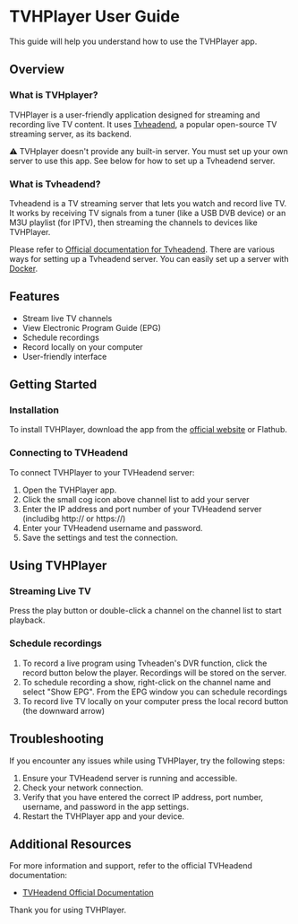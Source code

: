 # TVHPlayer User Guide

This guide will help you understand how to use the TVHPlayer app.

## Overview

### What is TVHplayer?
TVHPlayer is a user-friendly application designed for streaming and recording live TV content. It uses [Tvheadend](https://tvheadend.org/), a popular open-source TV streaming server, as its backend.

:warning: TVHplayer doesn't provide any built-in server. You must set up your own server to use this app. See below for how to set up a Tvheadend server. 

### What is Tvheadend?
Tvheadend is a TV streaming server that lets you watch and record live TV. It works by receiving TV signals from a tuner (like a USB DVB device) or an M3U playlist (for IPTV), then streaming the channels to devices like TVHPlayer.

Please refer to [Official documentation for Tvheadend](https://docs.tvheadend.org/documentation).
There are various ways for setting up a Tvheadend server. 
You can easily set up a server with [Docker](https://hub.docker.com/r/linuxserver/tvheadend).


## Features

- Stream live TV channels
- View Electronic Program Guide (EPG)
- Schedule recordings
- Record locally on your computer
- User-friendly interface


## Getting Started

### Installation

To install TVHPlayer, download the app from the [official website](https://github.com/mfat/tvhplayer) or Flathub.

### Connecting to TVHeadend

To connect TVHPlayer to your TVHeadend server:

1. Open the TVHPlayer app.
2. Click the small cog icon above channel list to add your server
3. Enter the IP address and port number of your TVHeadend server (includibg http:// or https://)
4. Enter your TVHeadend username and password.
5. Save the settings and test the connection.

## Using TVHPlayer

### Streaming Live TV

Press the play button or double-click a channel on the channel list to start playback.

### Schedule recordings

1. To record a live program using Tvheaden's DVR function, click the record button below the player. Recordings will be stored on the server.
2. To schedule recording a show, right-click on the channel name and select "Show EPG". From the EPG window you can schedule recordings
3. To record live TV locally on your computer press the local record button (the downward arrow)

## Troubleshooting

If you encounter any issues while using TVHPlayer, try the following steps:

1. Ensure your TVHeadend server is running and accessible.
2. Check your network connection.
3. Verify that you have entered the correct IP address, port number, username, and password in the app settings.
4. Restart the TVHPlayer app and your device.

## Additional Resources

For more information and support, refer to the official TVHeadend documentation:

- [TVHeadend Official Documentation](https://docs.tvheadend.org/documentation)

Thank you for using TVHPlayer.
